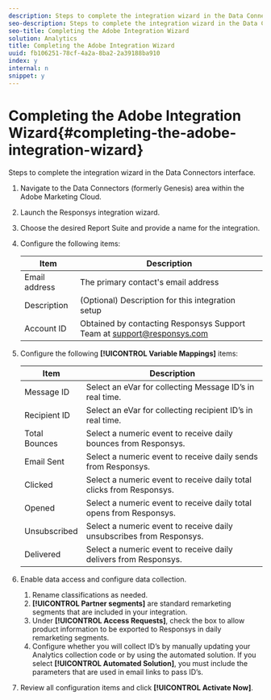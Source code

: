 ```yaml
---
description: Steps to complete the integration wizard in the Data Connectors interface.
seo-description: Steps to complete the integration wizard in the Data Connectors interface.
seo-title: Completing the Adobe Integration Wizard
solution: Analytics
title: Completing the Adobe Integration Wizard
uuid: fb106251-78cf-4a2a-8ba2-2a39188ba910
index: y
internal: n
snippet: y
---
```


# Completing the Adobe Integration Wizard{#completing-the-adobe-integration-wizard}

Steps to complete the integration wizard in the Data Connectors interface.

1. Navigate to the Data Connectors (formerly Genesis) area within the Adobe Marketing Cloud.
1. Launch the Responsys integration wizard.
1. Choose the desired Report Suite and provide a name for the integration.
1. Configure the following items:

   |  Item  | Description  |
   |---|---|
   |  Email address  | The primary contact's email address  |
   |  Description  | (Optional) Description for this integration setup  |
   |  Account ID  | Obtained by contacting Responsys Support Team at support@responsys.com  |

1. Configure the following **[!UICONTROL Variable Mappings]** items:

   |  Item  | Description  |
   |---|---|
   |  Message ID  | Select an eVar for collecting Message ID’s in real time.  |
   |  Recipient ID  | Select an eVar for collecting recipient ID’s in real time.  |
   |  Total Bounces  | Select a numeric event to receive daily bounces from Responsys.  |
   |  Email Sent  | Select a numeric event to receive daily sends from Responsys.  |
   |  Clicked  | Select a numeric event to receive daily total clicks from Responsys.  |
   |  Opened  | Select a numeric event to receive daily total opens from Responsys.  |
   |  Unsubscribed  | Select a numeric event to receive daily unsubscribes from Responsys.  |
   |  Delivered  | Select a numeric event to receive daily delivers from Responsys.  |

1. Enable data access and configure data collection.
   1. Rename classifications as needed.
   1. **[!UICONTROL Partner segments]** are standard remarketing segments that are included in your integration.
   1. Under **[!UICONTROL Access Requests]**, check the box to allow product information to be exported to Responsys in daily remarketing segments.
   1. Configure whether you will collect ID’s by manually updating your Analytics collection code or by using the automated solution. If you select **[!UICONTROL Automated Solution]**, you must include the parameters that are used in email links to pass ID’s.
1. Review all configuration items and click **[!UICONTROL Activate Now]**.
